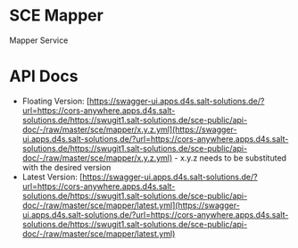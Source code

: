 SCE Mapper
==========

Mapper Service

# API Docs
* Floating Version: [https://swagger-ui.apps.d4s.salt-solutions.de/?url=https://cors-anywhere.apps.d4s.salt-solutions.de/https://swugit1.salt-solutions.de/sce-public/api-doc/-/raw/master/sce/mapper/x.y.z.yml](https://swagger-ui.apps.d4s.salt-solutions.de/?url=https://cors-anywhere.apps.d4s.salt-solutions.de/https://swugit1.salt-solutions.de/sce-public/api-doc/-/raw/master/sce/mapper/x.y.z.yml) - x.y.z needs to be substituted with the desired version 
* Latest Version: [https://swagger-ui.apps.d4s.salt-solutions.de/?url=https://cors-anywhere.apps.d4s.salt-solutions.de/https://swugit1.salt-solutions.de/sce-public/api-doc/-/raw/master/sce/mapper/latest.yml](https://swagger-ui.apps.d4s.salt-solutions.de/?url=https://cors-anywhere.apps.d4s.salt-solutions.de/https://swugit1.salt-solutions.de/sce-public/api-doc/-/raw/master/sce/mapper/latest.yml)
